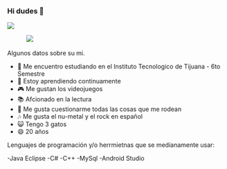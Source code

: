 


### Hi dudes 👋


![](https://img.pixfans.com/2015/09/Gifs-6.gif)

<a href="https://img.pixfans.com" target="_top"><img src="https://img.pixfans.com/2015/09/Gifs-6.gif" width="40" height="15"/></a>
![](GHLogoTMP.png)

Algunos datos sobre su mi.

- 🔭 Me encuentro estudiando en el Instituto Tecnologico de Tijuana - 6to Semestre
- 💪 Estoy aprendiendo continuamente
- 🎮 Me gustan los videojuegos
- 📚 Afcionado en la lectura 
- 🤔 Me gusta cuestionarme todas las cosas que me rodean
- 🎶 Me gusta el nu-metal y el rock en español
- 😺 Tengo 3 gatos
- 😄 20 años

Lenguajes de programación y/o herrmietnas que se medianamente usar:

-Java Eclipse
-C#
-C++
-MySql
-Android Studio

